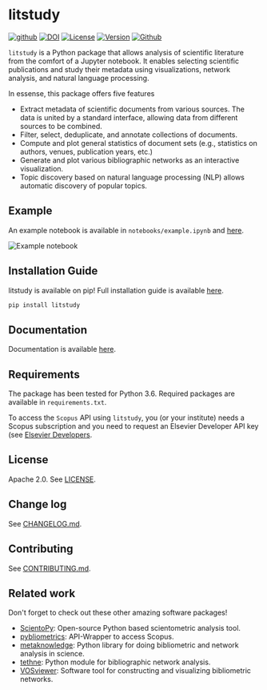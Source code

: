 # litstudy
[![github](https://img.shields.io/badge/github-repo-000.svg?logo=github&labelColor=gray&color=blue)](https://github.com/NLeSC/litstudy/)
[![DOI](https://zenodo.org/badge/206312286.svg)](https://zenodo.org/badge/latestdoi/206312286)
[![License](https://img.shields.io/github/license/nlesc/litstudy)](https://github.com/NLeSC/litstudy/blob/master/LICENSE)
[![Version](https://img.shields.io/pypi/v/litstudy)]([https://pypi.org/project/litstudy/)
[![Github](https://img.shields.io/github/checks-status/nlesc/litstudy/master)](https://github.com/NLeSC/litstudy)

`litstudy` is a Python package that allows analysis of scientific literature from the comfort of a Jupyter notebook.
It enables selecting scientific publications and study their metadata using visualizations, network analysis, and natural language processing.

In essense, this package offers five features

* Extract metadata of scientific documents from various sources. The data is united by a standard interface, allowing data from different sources to be combined.
* Filter, select, deduplicate, and annotate collections of documents.
* Compute and plot general statistics of document sets (e.g., statistics on authors, venues, publication years, etc.)
* Generate and plot various bibliographic networks as an interactive visualization.
* Topic discovery based on natural language processing (NLP) allows automatic discovery of popular topics.


## Example
An example notebook is available in `notebooks/example.ipynb` and [here](https://nlesc.github.io/litstudy/example.html).

![Example notebook](https://raw.githubusercontent.com/NLeSC/litstudy/master/docs/images/notebook.png)


## Installation Guide
litstudy is available on pip!
Full installation guide is available [here](https://nlesc.github.io/litstudy/installation.html).

```bash
pip install litstudy
```


## Documentation

Documentation is available [here](https://nlesc.github.io/litstudy/).


## Requirements
The package has been tested for Python 3.6. Required packages are available in `requirements.txt`.

To access the `Scopus` API using `litstudy`, you (or your institute) needs a Scopus subscription and you need to request an Elsevier Developer API key (see [Elsevier Developers](https://dev.elsevier.com/index.jsp).


## License
Apache 2.0. See [LICENSE](https://github.com/NLeSC/litstudy/blob/master/LICENSE).


## Change log
See [CHANGELOG.md](https://github.com/NLeSC/litstudy/blob/master/CHANGELOG.md).


## Contributing
See [CONTRIBUTING.md](https://github.com/NLeSC/litstudy/blob/master/CONTRIBUTING.md).


## Related work

Don't forget to check out these other amazing software packages!

* [ScientoPy](https://www.scientopy.com/): Open-source Python based scientometric analysis tool.
* [pybliometrics](https://github.com/pybliometrics-dev/pybliometrics): API-Wrapper to access Scopus.
* [metaknowledge](https://github.com/UWNETLAB/metaknowledge): Python library for doing bibliometric and network analysis in science.
* [tethne](https://github.com/diging/tethne): Python module for bibliographic network analysis.
* [VOSviewer](https://www.vosviewer.com/): Software tool for constructing and visualizing bibliometric networks.
